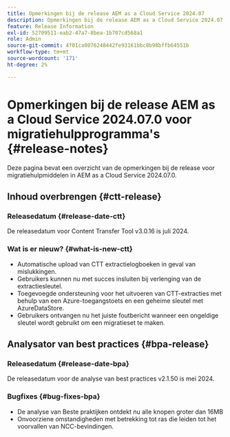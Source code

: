```yaml
---
title: Opmerkingen bij de release AEM as a Cloud Service 2024.07
description: Opmerkingen bij de release AEM as a Cloud Service 2024.07.0 voor migratiehulpprogramma's
feature: Release Information
exl-id: 52709511-eab2-47a7-8bea-1b707cd568a1
role: Admin
source-git-commit: 4f01ca0076248442fe93161bbc8b98bffb64551b
workflow-type: tm+mt
source-wordcount: '171'
ht-degree: 2%

---
```


# Opmerkingen bij de release AEM as a Cloud Service 2024.07.0 voor migratiehulpprogramma&#39;s {#release-notes}

Deze pagina bevat een overzicht van de opmerkingen bij de release voor migratiehulpmiddelen in AEM as a Cloud Service 2024.07.0.

## Inhoud overbrengen {#ctt-release}

### Releasedatum {#release-date-ctt}

De releasedatum voor Content Transfer Tool v3.0.16 is juli 2024.

### Wat is er nieuw? {#what-is-new-ctt}

* Automatische upload van CTT extractielogboeken in geval van mislukkingen.
* Gebruikers kunnen nu met succes insluiten bij verlenging van de extractiesleutel.
* Toegevoegde ondersteuning voor het uitvoeren van CTT-extracties met behulp van een Azure-toegangstoets en een geheime sleutel met AzureDataStore.
* Gebruikers ontvangen nu het juiste foutbericht wanneer een ongeldige sleutel wordt gebruikt om een migratieset te maken.

## Analysator van best practices {#bpa-release}

### Releasedatum {#release-date-bpa}

De releasedatum voor de analyse van best practices v2.1.50 is mei 2024.

### Bugfixes {#bug-fixes-bpa}

* De analyse van Beste praktijken ontdekt nu alle knopen groter dan 16MB
* Onvoorziene omstandigheden met betrekking tot ras die leiden tot het voorvallen van NCC-bevindingen.
